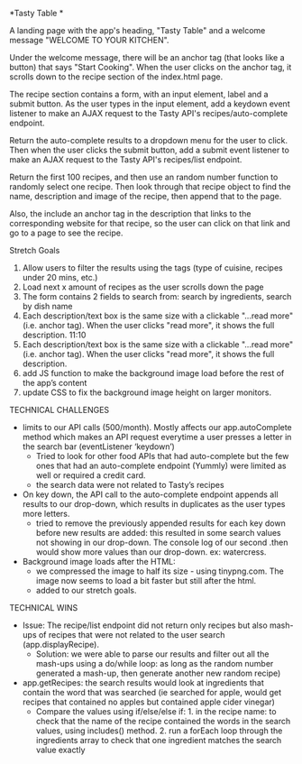 
*Tasty Table *

A landing page with the app's heading, "Tasty Table" and a welcome message "WELCOME TO YOUR KITCHEN". 

Under the welcome message, there will be an anchor tag (that looks like a button) that says "Start Cooking". When the user clicks on the anchor tag, it scrolls down to the recipe section of the index.html page.

The recipe section contains a form, with an input element, label and a submit button. As the user types in the input element, add a keydown event listener to make an AJAX request to the Tasty API's recipes/auto-complete endpoint. 

Return the auto-complete results to a dropdown menu for the user to click. Then when the user clicks the submit button, add a submit event listener to make an AJAX request to the Tasty API's recipes/list endpoint. 

Return the first 100 recipes, and then use an random number function to randomly select one recipe. Then look through that recipe object to find the name, description and image of the recipe, then append that to the page. 

Also, the include an anchor tag in the description that links to the corresponding website for that recipe, so the user can click on that link and go to a page to see the recipe. 

Stretch Goals
1. Allow users to filter the results using the tags (type of cuisine, recipes under 20 mins, etc.)
2. Load next x amount of recipes as the user scrolls down the page
3. The form contains 2 fields to search from: search by ingredients, search by dish name
4. Each description/text box is the same size with a clickable "...read more" (i.e. anchor tag). When the user clicks "read more", it shows the full description.
11:10
4. Each description/text box is the same size with a clickable "...read more" (i.e. anchor tag). When the user clicks "read more", it shows the full description.
5. add JS function to make the background image load before the rest of the app’s content
6. update CSS to fix the background image height on larger monitors.

TECHNICAL CHALLENGES

- limits to our API calls (500/month). Mostly affects our app.autoComplete method which makes an API request everytime a user presses a letter in the search bar (eventListener ‘keydown’)
    - Tried to look for other food APIs that had auto-complete but the few ones that had an auto-complete endpoint (Yummly) were limited as well or required a credit card.
    - the search data were not related to Tasty’s recipes
- On key down, the API call to the auto-complete endpoint appends all results to our drop-down, which results in duplicates as the user types more letters.
    - tried to remove the previously appended results for each key down before new results are added: this resulted in some search values not showing in our drop-down. The console log of our second .then would show more values than our drop-down. ex: watercress.
- Background image loads after the HTML:
    - we compressed the image to half its size - using tinypng.com. The image now seems to load a bit faster but still after the html.
    - added to our stretch goals.
        
TECHNICAL WINS

- Issue: The recipe/list endpoint did not return only recipes but also mash-ups of recipes that were not related to the user search (app.displayRecipe).
    - Solution: we were able to parse our results and filter out all the mash-ups using a do/while loop: as long as the random number generated a mash-up, then generate another new random recipe)
- app.getRecipes: the search results would look at ingredients that contain the word that was searched (ie searched for apple, would get recipes that contained no apples but contained apple cider vinegar)
    - Compare the values using if/else/else if: 1. in the recipe name: to check that the name of the recipe contained the words in the search values, using includes() method. 2. run a forEach loop through the ingredients array to check that one ingredient matches the search value exactly
